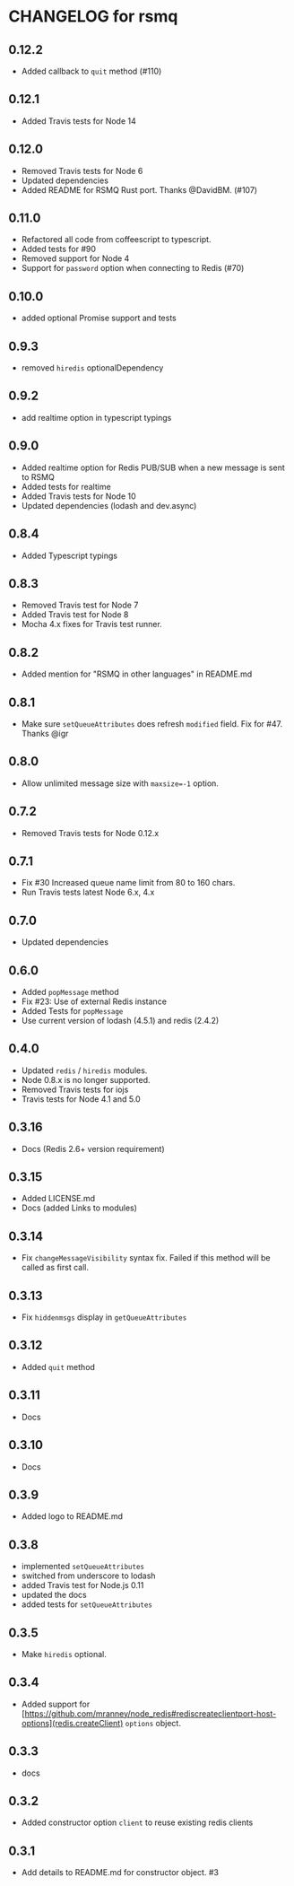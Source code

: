 # CHANGELOG for rsmq

## 0.12.2

* Added callback to `quit` method (#110)

## 0.12.1

* Added Travis tests for Node 14

## 0.12.0

* Removed Travis tests for Node 6
* Updated dependencies
* Added README for RSMQ Rust port. Thanks @DavidBM. (#107)

## 0.11.0

* Refactored all code from coffeescript to typescript.
* Added tests for #90
* Removed support for Node 4
* Support for `password` option when connecting to Redis (#70)

## 0.10.0

* added optional Promise support and tests

## 0.9.3

* removed `hiredis` optionalDependency

## 0.9.2

* add realtime option in typescript typings

## 0.9.0

* Added realtime option for Redis PUB/SUB when a new message is sent to RSMQ
* Added tests for realtime
* Added Travis tests for Node 10
* Updated dependencies (lodash and dev.async)

## 0.8.4

* Added Typescript typings

## 0.8.3

* Removed Travis test for Node 7
* Added Travis test for Node 8
* Mocha 4.x fixes for Travis test runner.

## 0.8.2

* Added mention for "RSMQ in other languages" in README.md

## 0.8.1

* Make sure `setQueueAttributes` does refresh `modified` field. Fix for #47. Thanks @igr

## 0.8.0

* Allow unlimited message size with `maxsize=-1` option.

## 0.7.2

* Removed Travis tests for Node 0.12.x

## 0.7.1

* Fix #30 Increased queue name limit from 80 to 160 chars.
* Run Travis tests latest Node 6.x, 4.x

## 0.7.0 

* Updated dependencies

## 0.6.0

* Added `popMessage` method
* Fix #23: Use of external Redis instance
* Added Tests for `popMessage`
* Use current version of lodash (4.5.1) and redis (2.4.2)

## 0.4.0

* Updated `redis` / `hiredis` modules.
* Node 0.8.x is no longer supported.
* Removed Travis tests for iojs
* Travis tests for Node 4.1 and 5.0

## 0.3.16

* Docs (Redis 2.6+ version requirement)

## 0.3.15

* Added LICENSE.md 
* Docs (added Links to modules)

## 0.3.14

* Fix `changeMessageVisibility` syntax fix. Failed if this method will be called as first call.

## 0.3.13

* Fix `hiddenmsgs` display in `getQueueAttributes`

## 0.3.12

* Added `quit` method

## 0.3.11

* Docs

## 0.3.10

* Docs

## 0.3.9 

* Added logo to README.md

## 0.3.8

* implemented `setQueueAttributes`
* switched from underscore to lodash
* added Travis test for Node.js 0.11
* updated the docs
* added tests for `setQueueAttributes`

## 0.3.5

* Make `hiredis` optional.

## 0.3.4

* Added support for [https://github.com/mranney/node_redis#rediscreateclientport-host-options](redis.createClient) `options` object.

## 0.3.3

* docs

## 0.3.2

* Added constructor option `client` to reuse existing redis clients

## 0.3.1

* Add details to README.md for constructor object. #3

